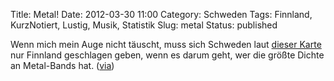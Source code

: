 Title: Metal!
Date: 2012-03-30 11:00
Category: Schweden
Tags: Finnland, KurzNotiert, Lustig, Musik, Statistik
Slug: metal
Status: published

Wenn mich mein Auge nicht täuscht, muss sich Schweden laut [dieser
Karte](http://i.imgur.com/P5Yfz.png) nur Finnland geschlagen geben, wenn
es darum geht, wer die größte Dichte an Metal-Bands hat.
([via](https://plus.google.com/102914524594922834931/posts/Wd9XNEyv21d))

